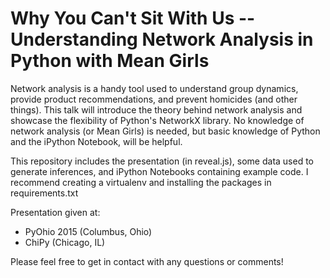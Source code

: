 # Why You Can't Sit With Us -- Understanding Network Analysis in Python with Mean Girls

Network analysis is a handy tool used to understand group dynamics, provide product recommendations, and prevent homicides (and other things). This talk will introduce the theory behind network analysis and showcase the flexibility of Python's NetworkX library. No knowledge of network analysis (or Mean Girls) is needed, but basic knowledge of Python and the iPython Notebook, will be helpful. 

This repository includes the presentation (in reveal.js), some data used to generate inferences, and iPython Notebooks containing example code. I recommend creating a virtualenv and installing the packages in requirements.txt

Presentation given at:

* PyOhio 2015 (Columbus, Ohio)
* ChiPy (Chicago, IL)

Please feel free to get in contact with any questions or comments!
